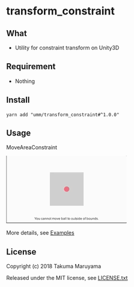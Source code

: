 # transform_constraint

## What

* Utility for constraint transform on Unity3D

## Requirement

* Nothing 

## Install

```shell
yarn add "umm/transform_constraint#^1.0.0"
```

## Usage

MoveAreaConstraint

![transform_constraint_demo](./art/transform_constraint_demo.gif)

More details, see [Examples](./Assets/Examples/)

## License

Copyright (c) 2018 Takuma Maruyama

Released under the MIT license, see [LICENSE.txt](LICENSE.txt)

